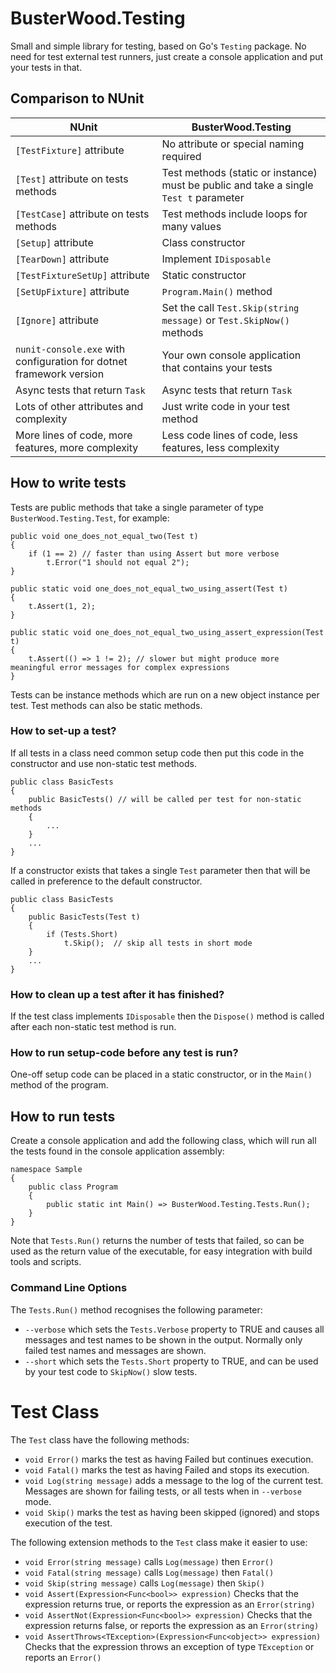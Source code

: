 ﻿# BusterWood.Testing

Small and simple library for testing, based on Go's `Testing` package.  No need for test external test runners, just create a console application and put your tests in that.

## Comparison to NUnit

| NUnit         | BusterWood.Testing |
| ------------- | ------------------ |
| `[TestFixture]` attribute | No attribute or special naming required |
| `[Test]` attribute on tests methods | Test methods (static or instance) must be public and take a single `Test t` parameter |
| `[TestCase]` attribute on tests methods | Test methods include loops for many values |
| `[Setup]` attribute | Class constructor |
| `[TearDown]` attribute | Implement `IDisposable` |
| `[TestFixtureSetUp]` attribute | Static constructor |
| `[SetUpFixture]` attribute | `Program.Main()` method |
| `[Ignore]` attribute | Set the call `Test.Skip(string message)` or `Test.SkipNow()` methods |
| `nunit-console.exe` with configuration for dotnet framework version | Your own console application that contains your tests |
| Async tests that return `Task` | Async tests that return `Task` |
| Lots of other attributes and complexity | Just write code in your test method |
| More lines of code, more features, more complexity | Less code lines of code, less features, less complexity |

## How to write tests

Tests are public methods that take a single parameter of type `BusterWood.Testing.Test`, for example:
```
public void one_does_not_equal_two(Test t)
{
	if (1 == 2) // faster than using Assert but more verbose
	    t.Error("1 should not equal 2");
}

public static void one_does_not_equal_two_using_assert(Test t)
{
	t.Assert(1, 2);
}

public static void one_does_not_equal_two_using_assert_expression(Test t)
{
	t.Assert(() => 1 != 2); // slower but might produce more meaningful error messages for complex expressions
}
```

Tests can be instance methods which are run on a new object instance per test.  Test methods can also be static methods.

### How to set-up a test?

If all tests in a class need common setup code then put this code in the constructor and use non-static test methods.

```
public class BasicTests
{
	public BasicTests() // will be called per test for non-static methods
	{
		...
	}
	...
}
```

If a constructor exists that takes a single `Test` parameter then that will be called in preference to the default constructor.

```
public class BasicTests
{
	public BasicTests(Test t)
	{
		if (Tests.Short)
			t.Skip();  // skip all tests in short mode
	}
	...
}
```

### How to clean up a test after it has finished?

If the test class implements `IDisposable` then the `Dispose()` method is called after each non-static test method is run.

### How to run setup-code before any test is run?

One-off setup code can be placed in a static constructor, or in the `Main()` method of the program.

## How to run tests

Create a console application and add the following class, which will run all the tests found in the console application assembly:

```
namespace Sample
{
    public class Program
    {
        public static int Main() => BusterWood.Testing.Tests.Run();
    }
}
```

Note that `Tests.Run()` returns the number of tests that failed, so can be used as the return value of the executable, for easy integration with build tools and scripts.

### Command Line Options

The `Tests.Run()` method recognises the following parameter:
* `--verbose` which sets the `Tests.Verbose` property to TRUE and causes all messages and test names to be shown in the output.  Normally only failed test names and messages are shown.
* `--short` which sets the `Tests.Short` property to TRUE, and can be used by your test code to `SkipNow()` slow tests.

# Test Class

The `Test` class have the following methods:
* `void Error()` marks the test as having Failed but continues execution.
* `void Fatal()` marks the test as having Failed and stops its execution.
* `void Log(string message)` adds a message to the log of the current test.  Messages are shown for failing tests, or all tests when in `--verbose` mode.
* `void Skip()` marks the test as having been skipped (ignored) and stops execution of the test.

The following extension methods to the `Test` class make it easier to use:
* `void Error(string message)` calls `Log(message)` then `Error()`
* `void Fatal(string message)` calls `Log(message)` then `Fatal()`
* `void Skip(string message)` calls `Log(message)` then `Skip()`
* `void Assert(Expression<Func<bool>> expression)` Checks that the expression returns true, or reports the expression as an `Error(string)`
* `void AssertNot(Expression<Func<bool>> expression)` Checks that the expression returns false, or reports the expression as an `Error(string)`
* `void AssertThrows<TException>(Expression<Func<object>> expression)` Checks that the expression throws an exception of type `TException` or reports an `Error()`
